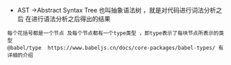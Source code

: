 - AST ->Abstract Syntax Tree 也叫抽象语法树 ，就是对代码进行词法分析之后 在进行语法分析之后得出的结果


```
每个花括号都是一个节点 及每个节点都有一个type类型 ，即type表示了每块节点所表示的类型
@babel/type  https://www.babeljs.cn/docs/core-packages/babel-types/ 有详细的介绍
```